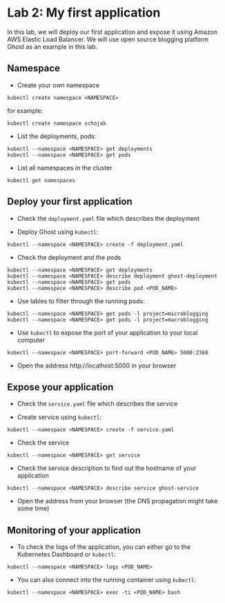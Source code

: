 # Lab 2: My first application

In this lab, we will deploy our first application and expose it using Amazon AWS Elastic Load Balancer. We will use open source blogging platform Ghost as an example in this lab.

## Namespace

* Create your own namespace
```
kubectl create namespace <NAMESPACE>
```
for example:
```
kubectl create namespace schojak
```

* List the deployments, pods:
```
kubectl --namespace <NAMESPACE> get deployments
kubectl --namespace <NAMESPACE> get pods
```

* List all namespaces in the cluster
```
kubectl get namespaces
```

## Deploy your first application

* Check the `deployment.yaml` file which describes the deployment

* Deploy Ghost using `kubectl`:
```
kubectl --namespace <NAMESPACE> create -f deployment.yaml
```

* Check the deployment and the pods
```
kubectl --namespace <NAMESPACE> get deployments
kubectl --namespace <NAMESPACE> describe deployment ghost-deployment
kubectl --namespace <NAMESPACE> get pods
kubectl --namespace <NAMESPACE> describe pod <POD_NAME>
```

* Use lables to filter through the running pods:
```
kubectl --namespace <NAMESPACE> get pods -l project=microblogging
kubectl --namespace <NAMESPACE> get pods -l project=macroblogging
```

* Use `kubectl` to expose the port of your application to your local computer
```
kubectl --namespace <NAMESPACE> port-forward <POD_NAME> 5000:2368
```

* Open the address http://localhost:5000 in your browser

## Expose your application

* Check the `service.yaml` file which describes the service

* Create service using `kubectl`:
```
kubectl --namespace <NAMESPACE> create -f service.yaml
```

* Check the service
```
kubectl --namespace <NAMESPACE> get service
```

* Check the service description to find out the hostname of your application
```
kubectl --namespace <NAMESPACE> describe service ghost-service
```

* Open the address from your browser (the DNS propagation might take some time)

## Monitoring of your application

* To check the logs of the application, you can either go to the Kubernetes Dashboard or `kubectl`:
```
kubectl --namespace <NAMESPACE> logs <POD_NAME>
```

* You can also connect into the running container using `kubectl`:
```
kubectl --namespace <NAMESPACE> exec -ti <POD_NAME> bash
```
